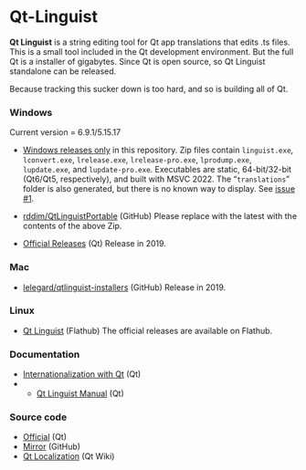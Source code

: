 Qt-Linguist
===========

**Qt Linguist** is a string editing tool for Qt app translations that edits .ts files. This is a small tool included in the Qt development environment. But the full Qt is a installer of gigabytes. Since Qt is open source, so Qt Linguist standalone can be released.

Because tracking this sucker down is too hard, and so is building all of Qt.

### Windows

Current version = 6.9.1/5.15.17

* [Windows releases only](https://github.com/thurask/Qt-Linguist/releases) in this repository. Zip files contain ```linguist.exe```, ```lconvert.exe```, ```lrelease.exe```, ```lrelease-pro.exe```, ```lprodump.exe```, ```lupdate.exe```, and ```lupdate-pro.exe```. Executables are static, 64-bit/32-bit (Qt6/Qt5, respectively), and built with MSVC 2022. The “```translations```” folder is also generated, but there is no known way to display. See [issue #1](https://github.com/thurask/Qt-Linguist/issues/1).
* [rddim/QtLinguistPortable](https://github.com/rddim/QtLinguistPortable) (GitHub) Please replace with the latest with the contents of the above Zip.

* [Official Releases](https://download.qt.io/linguist_releases/) (Qt) Release in 2019.

### Mac

* [lelegard/qtlinguist-installers](https://github.com/lelegard/qtlinguist-installers) (GitHub) Release in 2019.

### Linux

* [Qt Linguist](https://flathub.org/apps/io.qt.Linguist) (Flathub) The official releases are available on Flathub.

### Documentation
* [Internationalization with Qt](https://doc.qt.io/qt-6/internationalization.html) (Qt)
* * [Qt Linguist Manual](https://doc.qt.io/qt-6/qtlinguist-index.html) (Qt)

### Source code

* [Official](https://code.qt.io/cgit/qt/) (Qt)
* [Mirror](https://github.com/qt/qttools/tree/dev/src/linguist/linguist) (GitHub)
* [Qt Localization](https://wiki.qt.io/Qt_Localization) (Qt Wiki)
